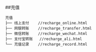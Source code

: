 

##充值

    充值
    ├── 线上支付    //recharge_online.html
    ├── 网银转账    //recharge_transfer.html
    ├── 微信转账    //recharge_wechat.html
    ├── 支付宝转账   //recharge_ali.html
    └── 充值记录    //recharge_record.html
